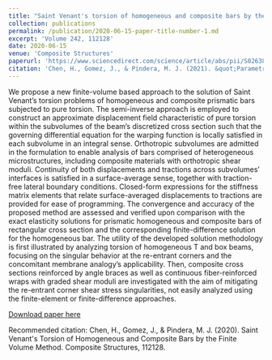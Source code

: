 ```yaml
---
title: "Saint Venant's torsion of homogeneous and composite bars by the finite volume method"
collection: publications
permalink: /publication/2020-06-15-paper-title-number-1.md
excerpt: 'Volume 242, 112128'
date: 2020-06-15
venue: 'Composite Structures'
paperurl: 'https://www.sciencedirect.com/science/article/abs/pii/S026382231933689X'
citation: 'Chen, H., Gomez, J., & Pindera, M. J. (2021). &quot;Parametric finite-volume method. &quot; <i>Journal 1</i>. 1(1).'
---
```

We propose a new finite-volume based approach to the solution of Saint Venant’s torsion problems of homogeneous and composite prismatic bars subjected to pure torsion. The semi-inverse approach is employed to construct an approximate displacement field characteristic of pure torsion within the subvolumes of the beam’s discretized cross section such that the governing differential equation for the warping function is locally satisfied in each subvolume in an integral sense. Orthotropic subvolumes are admitted in the formulation to enable analysis of bars comprised of heterogeneous microstructures, including composite materials with orthotropic shear moduli. Continuity of both displacements and tractions across subvolumes’ interfaces is satisfied in a surface-average sense, together with traction-free lateral boundary conditions. Closed-form expressions for the stiffness matrix elements that relate surface-averaged displacements to tractions are provided for ease of programming. The convergence and accuracy of the proposed method are assessed and verified upon comparison with the exact elasticity solutions for prismatic homogeneous and composite bars of rectangular cross section and the corresponding finite-difference solution for the homogeneous bar. The utility of the developed solution methodology is first illustrated by analyzing torsion of homogeneous T and box beams, focusing on the singular behavior at the re-entrant corners and the concomitant membrane analogy’s applicability. Then, composite cross sections reinforced by angle braces as well as continuous fiber-reinforced wraps with graded shear moduli are investigated with the aim of mitigating the re-entrant corner shear stress singularities, not easily analyzed using the finite-element or finite-difference approaches.

[Download paper here](https://doi.org/10.1016/j.compstruct.2020.112128)

Recommended citation: Chen, H., Gomez, J., & Pindera, M. J. (2020). Saint Venant's Torsion of Homogeneous and Composite Bars by the Finite Volume Method. Composite Structures, 112128.
